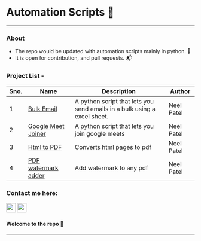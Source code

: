 # Automation Scripts 🤩
*************
### About

 - The repo would be updated with automation scripts mainly in python. 🔩
 - It is open for contribution, and pull requests. 📬
 
 ### Project List - 
 
| Sno. 	| Name         	| Description         	| Author 	|
|------	|--------------	|---------------------	|--------	|
| 1    	| [Bulk Email](/Web%20Hacks/countdown-timer) 	| A python script that lets you send emails in a bulk using a excel sheet. 	 	| Neel Patel  	| 
| 2    	| [Google Meet Joiner](/Web%20Hacks/clock%20design) 	| A python script that lets you join google meets 	| Neel Patel 	|
| 3   	| [Html to PDF](/Web%20Hacks/card-slider) 	| Converts html pages to pdf 	| Neel Patel|
| 4   	| [PDF watermark adder](/Web%20Hacks/timeline) 	| Add watermark to any pdf	| Neel Patel|


### Contact me here: 
<p>
<a href="https://twitter.com/m4Dummies" target="_blank"><img height="25" src="https://www.vectorlogo.zone/logos/twitter/twitter-icon.svg"></a>     
<a href="mailto:m4dummies@gmail.com" target="_blank"><img height="25" src="https://www.vectorlogo.zone/logos/gmail/gmail-icon.svg"></a>
</p>

#### Welcome to the repo 👋 <br/>

***********************************
